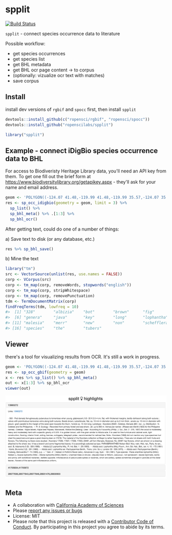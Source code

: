 spplit
======



[![Build Status](https://travis-ci.org/ropenscilabs/spplit.svg?branch=master)](https://travis-ci.org/ropenscilabs/spplit)

`spplit` - connect species occurrence data to literature

Possible workflow:

* get species occurrences
* get species list
* get BHL metadata
* get BHL ocr page content -> to corpus
* (optionally: vizualize ocr text with matches)
* save corpus

## Install

install dev versions of `rgbif` and `spocc` first, then install `spplit`


```r
devtools::install_github(c("ropensci/rgbif", "ropensci/spocc"))
devtools::install_github("ropenscilabs/spplit")
```


```r
library("spplit")
```

## Example - connect iDigBio species occurrence data to BHL

For access to Biodiveristy Heritage Library data, you'll need an API key from them.
To get one fill out the brief form at <https://www.biodiversitylibrary.org/getapikey.aspx> -
they'll ask for your name and email address.


```r
geom <- 'POLYGON((-124.07 41.48,-119.99 41.48,-119.99 35.57,-124.07 35.57,-124.07 41.48))'
res <- sp_occ_idigbio(geometry = geom, limit = 3) %>% 
  sp_list() %>% 
  sp_bhl_meta() %>% .[1:3] %>% 
  sp_bhl_ocr()
```

After getting text, could do one of a number of things:

a) Save text to disk (or any database, etc.)


```r
res %>% sp_bhl_save()
```

b) Mine the text


```r
library("tm")
src <- VectorSource(unlist(res, use.names = FALSE))
corp <- VCorpus(src)
corp <- tm_map(corp, removeWords, stopwords("english"))
corp <- tm_map(corp, stripWhitespace)
corp <- tm_map(corp, removePunctuation)
tdm <- TermDocumentMatrix(corp)
findFreqTerms(tdm, lowfreq = 10)
#>  [1] "328"        "albizia"    "bot"        "brown"      "fig"       
#>  [6] "genera"     "java"       "key"        "long"       "lophantha" 
#> [11] "malesia"    "merr"       "new"        "non"        "schefflera"
#> [16] "species"    "the"        "tubers"
```

## Viewer

there's a tool for visualizing results from OCR. It's still a work in progress.


```r
geom <- 'POLYGON((-124.07 41.48,-119.99 41.48,-119.99 35.57,-124.07 35.57,-124.07 41.48))'
res <- sp_occ_gbif(geometry = geom)
x <- res %>% sp_list() %>% sp_bhl_meta()
out <- x[1:3] %>% sp_bhl_ocr
viewer(out)
```

![image](inst/img/viewer_eg1.png)

## Meta

* A collaboration with [California Academy of Sciences](http://www.calacademy.org/)
* Please [report any issues or bugs](https://github.com/ropenscilabs/spplit/issues)
* License: MIT
* Please note that this project is released with a [Contributor Code of Conduct](CONDUCT.md). By participating in this project you agree to abide by its terms.


